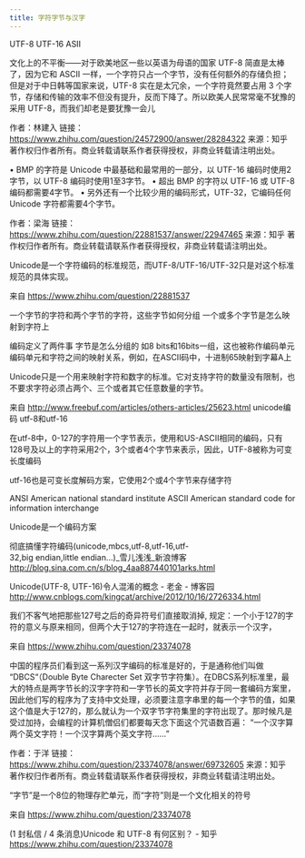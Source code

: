 ```yaml
---
title: 字符字节与汉字
---
```

UTF-8 UTF-16 ASII

文化上的不平衡——对于欧美地区一些以英语为母语的国家 UTF-8 简直是太棒了，因为它和 ASCII 一样，一个字符只占一个字节，没有任何额外的存储负担；但是对于中日韩等国家来说，UTF-8 实在是太冗余，一个字符竟然要占用 3 个字节，存储和传输的效率不但没有提升，反而下降了。所以欧美人民常常毫不犹豫的采用 UTF-8，而我们却老是要犹豫一会儿

作者：林建入
链接：https://www.zhihu.com/question/24572900/answer/28284322
来源：知乎
著作权归作者所有。商业转载请联系作者获得授权，非商业转载请注明出处。



• BMP 的字符是 Unicode 中最基础和最常用的一部分，以 UTF-16 编码时使用2字节，以 UTF-8 编码时使用1至3字节。
• 超出 BMP 的字符以 UTF-16 或 UTF-8 编码都需要4字节。
• 另外还有一个比较少用的编码形式，UTF-32，它编码任何 Unicode 字符都需要4个字节。

作者：梁海
链接：https://www.zhihu.com/question/22881537/answer/22947465
来源：知乎
著作权归作者所有。商业转载请联系作者获得授权，非商业转载请注明出处。


Unicode是一个字符编码的标准规范，而UTF-8/UTF-16/UTF-32只是对这个标准规范的具体实现。

来自 <https://www.zhihu.com/question/22881537> 

一个字节的字符和两个字节的字符，这些字节如何分组
一个或多个字节是怎么映射到字符上

编码定义了两件事
	字节是怎么分组的 如8 bits和16bits一组，这也被称作编码单元
	编码单元和字符之间的映射关系，例如，在ASCII码中，十进制65映射到字幕A上
	
Unicode只是一个用来映射字符和数字的标准。它对支持字符的数量没有限制，也不要求字符必须占两个、三个或者其它任意数量的字节。

来自 <http://www.freebuf.com/articles/others-articles/25623.html> 
unicode编码
	utf-8和utf-16
	
在utf-8中，0-127的字符用一个字节表示，使用和US-ASCII相同的编码，只有128号及以上的字符采用2个，3个或者4个字节来表示，因此，UTF-8被称为可变长度编码

utf-16也是可变长度解码方案，它使用2个或4个字节来存储字符

ANSI American national  standard institute
ASCII American standard code for information interchange

Unicode是一个编码方案

彻底搞懂字符编码(unicode,mbcs,utf-8,utf-16,utf-32,big endian,little endian...)_雪儿浅浅_新浪博客  http://blog.sina.com.cn/s/blog_4aa887440101arks.html 

Unicode(UTF-8, UTF-16)令人混淆的概念 - 老金 - 博客园  http://www.cnblogs.com/kingcat/archive/2012/10/16/2726334.html


我们不客气地把那些127号之后的奇异符号们直接取消掉, 规定：一个小于127的字符的意义与原来相同，但两个大于127的字符连在一起时，就表示一个汉字，

来自 <https://www.zhihu.com/question/23374078> 

中国的程序员们看到这一系列汉字编码的标准是好的，于是通称他们叫做 “DBCS“（Double Byte Charecter Set 双字节字符集）。在DBCS系列标准里，最大的特点是两字节长的汉字字符和一字节长的英文字符并存于同一套编码方案里，因此他们写的程序为了支持中文处理，必须要注意字串里的每一个字节的值，如果这个值是大于127的，那么就认为一个双字节字符集里的字符出现了。那时候凡是受过加持，会编程的计算机僧侣们都要每天念下面这个咒语数百遍： “一个汉字算两个英文字符！一个汉字算两个英文字符……”

作者：于洋
链接：https://www.zhihu.com/question/23374078/answer/69732605
来源：知乎
著作权归作者所有。商业转载请联系作者获得授权，非商业转载请注明出处。

“字节”是一个8位的物理存贮单元，而“字符”则是一个文化相关的符号

来自 <https://www.zhihu.com/question/23374078> 


(1 封私信 / 4 条消息)Unicode 和 UTF-8 有何区别？ - 知乎  https://www.zhihu.com/question/23374078









